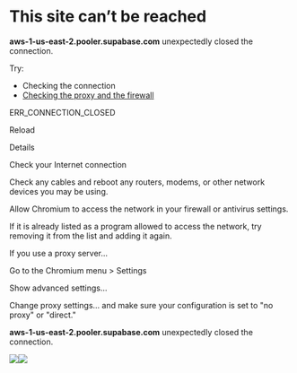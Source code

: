 # This site can’t be reached

**aws-1-us-east-2.pooler.supabase.com** unexpectedly closed the connection.

Try:

- Checking the connection
- [Checking the proxy and the firewall](chrome-error://chromewebdata/#buttons)

ERR\_CONNECTION\_CLOSED

Reload


Details


Check your Internet connection

Check any cables and reboot any routers, modems, or other network
devices you may be using.

Allow Chromium to access the network in your firewall or antivirus
settings.

If it is already listed as a program allowed to access the network, try
removing it from the list and adding it again.

If you use a proxy server…

Go to
the Chromium menu >
Settings
>
Show advanced settings…
>
Change proxy settings…
and make sure your configuration is set to "no proxy" or "direct."

**aws-1-us-east-2.pooler.supabase.com** unexpectedly closed the connection.

![](<Base64-Image-Removed>)![](<Base64-Image-Removed>)